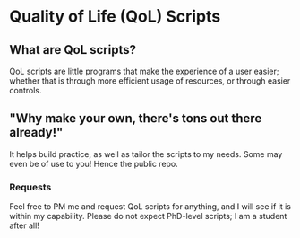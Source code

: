 # Quality of Life (QoL) Scripts
## What are QoL scripts?
QoL scripts are little programs that make the experience of a user easier; whether that is through more efficient 
usage of resources, or through easier controls.

## "Why make your own, there's tons out there already!"
It helps build practice, as well as tailor the scripts to my needs. Some may even be of use to you! Hence the 
public repo.

### Requests
Feel free to PM me and request QoL scripts for anything, and I will see if it is within my capability. Please do not 
expect PhD-level scripts; I am a student after all!